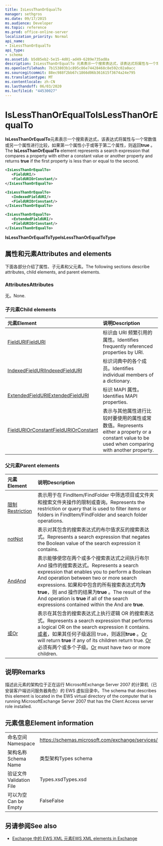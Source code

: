 ```yaml
---
title: IsLessThanOrEqualTo
manager: sethgros
ms.date: 09/17/2015
ms.audience: Developer
ms.topic: reference
ms.prod: office-online-server
localization_priority: Normal
api_name:
- IsLessThanOrEqualTo
api_type:
- schema
ms.assetid: b5d85eb2-5e15-4d01-ad49-6289e735ad8a
description: IsLessThanOrEqualTo 元素表示一个搜索表达式，该表达式将属性与一个常数值或另一个属性进行比较，如果第一个属性小于或等于第二个属性，则返回 true。
ms.openlocfilehash: 7b153803b1c895c86e74428468c8e592c02a0acc
ms.sourcegitcommit: 88ec988f2bb67c1866d06b361615f3674a24e795
ms.translationtype: MT
ms.contentlocale: zh-CN
ms.lasthandoff: 06/03/2020
ms.locfileid: "44530027"
---
```

# <a name="islessthanorequalto"></a><span data-ttu-id="03b34-103">IsLessThanOrEqualTo</span><span class="sxs-lookup"><span data-stu-id="03b34-103">IsLessThanOrEqualTo</span></span>

<span data-ttu-id="03b34-104">**IsLessThanOrEqualTo**元素表示一个搜索表达式，该表达式将属性与一个常数值或另一个属性进行比较，如果第一个属性小于或等于第二个属性，则返回**true** 。</span><span class="sxs-lookup"><span data-stu-id="03b34-104">The **IsLessThanOrEqualTo** element represents a search expression that compares a property with either a constant value or another property and returns **true** if the first property is less than or equal to the second.</span></span> 
  
```xml
<IsLessThanOrEqualTo>
   <FieldURI/>
   <FieldURIOrConstant/>
</IsLessThanOrEqualTo>
```

```xml
<IsLessThanOrEqualTo>
   <IndexedFieldURI/> 
   <FieldURIOrConstant/>
</IsLessThanOrEqualTo>
```

```xml
<IsLessThanOrEqualTo>
   <ExtendedFieldURI/> 
   <FieldURIOrConstant/>
</IsLessThanOrEqualTo>
```

<span data-ttu-id="03b34-105">**IsLessThanOrEqualToType**</span><span class="sxs-lookup"><span data-stu-id="03b34-105">**IsLessThanOrEqualToType**</span></span>

## <a name="attributes-and-elements"></a><span data-ttu-id="03b34-106">属性和元素</span><span class="sxs-lookup"><span data-stu-id="03b34-106">Attributes and elements</span></span>

<span data-ttu-id="03b34-107">下面各部分介绍了属性、子元素和父元素。</span><span class="sxs-lookup"><span data-stu-id="03b34-107">The following sections describe attributes, child elements, and parent elements.</span></span>
  
### <a name="attributes"></a><span data-ttu-id="03b34-108">Attributes</span><span class="sxs-lookup"><span data-stu-id="03b34-108">Attributes</span></span>

<span data-ttu-id="03b34-109">无。</span><span class="sxs-lookup"><span data-stu-id="03b34-109">None.</span></span>
  
### <a name="child-elements"></a><span data-ttu-id="03b34-110">子元素</span><span class="sxs-lookup"><span data-stu-id="03b34-110">Child elements</span></span>

|<span data-ttu-id="03b34-111">**元素**</span><span class="sxs-lookup"><span data-stu-id="03b34-111">**Element**</span></span>|<span data-ttu-id="03b34-112">**说明**</span><span class="sxs-lookup"><span data-stu-id="03b34-112">**Description**</span></span>|
|:-----|:-----|
|[<span data-ttu-id="03b34-113">FieldURI</span><span class="sxs-lookup"><span data-stu-id="03b34-113">FieldURI</span></span>](fielduri.md) <br/> |<span data-ttu-id="03b34-114">标识由 URI 频繁引用的属性。</span><span class="sxs-lookup"><span data-stu-id="03b34-114">Identifies frequently referenced properties by URI.</span></span>  <br/> |
|[<span data-ttu-id="03b34-115">IndexedFieldURI</span><span class="sxs-lookup"><span data-stu-id="03b34-115">IndexedFieldURI</span></span>](indexedfielduri.md) <br/> |<span data-ttu-id="03b34-116">标识词典中的各个成员。</span><span class="sxs-lookup"><span data-stu-id="03b34-116">Identifies individual members of a dictionary.</span></span>  <br/> |
|[<span data-ttu-id="03b34-117">ExtendedFieldURI</span><span class="sxs-lookup"><span data-stu-id="03b34-117">ExtendedFieldURI</span></span>](extendedfielduri.md) <br/> |<span data-ttu-id="03b34-118">标识 MAPI 属性。</span><span class="sxs-lookup"><span data-stu-id="03b34-118">Identifies MAPI properties.</span></span>  <br/> |
|[<span data-ttu-id="03b34-119">FieldURIOrConstant</span><span class="sxs-lookup"><span data-stu-id="03b34-119">FieldURIOrConstant</span></span>](fielduriorconstant.md) <br/> |<span data-ttu-id="03b34-120">表示与其他属性进行比较时要使用的属性或常数值。</span><span class="sxs-lookup"><span data-stu-id="03b34-120">Represents either a property or a constant value to be used when comparing with another property.</span></span>  <br/> |
   
### <a name="parent-elements"></a><span data-ttu-id="03b34-121">父元素</span><span class="sxs-lookup"><span data-stu-id="03b34-121">Parent elements</span></span>

|<span data-ttu-id="03b34-122">**元素**</span><span class="sxs-lookup"><span data-stu-id="03b34-122">**Element**</span></span>|<span data-ttu-id="03b34-123">**说明**</span><span class="sxs-lookup"><span data-stu-id="03b34-123">**Description**</span></span>|
|:-----|:-----|
|[<span data-ttu-id="03b34-124">限制</span><span class="sxs-lookup"><span data-stu-id="03b34-124">Restriction</span></span>](restriction.md) <br/> |<span data-ttu-id="03b34-125">表示用于在 FindItem/FindFolder 中筛选项目或文件夹和搜索文件夹操作的限制或查询。</span><span class="sxs-lookup"><span data-stu-id="03b34-125">Represents the restriction or query that is used to filter items or folders in FindItem/FindFolder and search folder operations.</span></span>  <br/> |
|[<span data-ttu-id="03b34-126">not</span><span class="sxs-lookup"><span data-stu-id="03b34-126">Not</span></span>](not.md) <br/> |<span data-ttu-id="03b34-127">表示对其包含的搜索表达式的布尔值求反的搜索表达式。</span><span class="sxs-lookup"><span data-stu-id="03b34-127">Represents a search expression that negates the Boolean value of the search expression it contains.</span></span>  <br/> |
|[<span data-ttu-id="03b34-128">And</span><span class="sxs-lookup"><span data-stu-id="03b34-128">And</span></span>](and.md) <br/> |<span data-ttu-id="03b34-129">表示能够使您在两个或多个搜索表达式之间执行布尔 And 操作的搜索表达式。</span><span class="sxs-lookup"><span data-stu-id="03b34-129">Represents a search expression that enables you to perform a Boolean And operation between two or more search expressions.</span></span> <span data-ttu-id="03b34-130">如果和中包含的所有搜索表达式均**为 true**，则 and 操作的结果为**true** 。</span><span class="sxs-lookup"><span data-stu-id="03b34-130">The result of the And operation is **true** if all of the search expressions contained within the And are **true**.</span></span>  <br/> |
|[<span data-ttu-id="03b34-131">或</span><span class="sxs-lookup"><span data-stu-id="03b34-131">Or</span></span>](or.md) <br/> |<span data-ttu-id="03b34-132">表示在其包含的搜索表达式上执行逻辑 OR 的搜索表达式。</span><span class="sxs-lookup"><span data-stu-id="03b34-132">Represents a search expression that performs a logical OR on the search expression it contains.</span></span> <span data-ttu-id="03b34-133">[或者](or.md)，如果其任何子级返回 true，则返回**true** 。</span><span class="sxs-lookup"><span data-stu-id="03b34-133">[Or](or.md) will return **true** if any of its children return true.</span></span> <span data-ttu-id="03b34-134">[Or](or.md) 必须有两个或多个子级。</span><span class="sxs-lookup"><span data-stu-id="03b34-134">[Or](or.md) must have two or more children.</span></span>  <br/> |
   
## <a name="remarks"></a><span data-ttu-id="03b34-135">说明</span><span class="sxs-lookup"><span data-stu-id="03b34-135">Remarks</span></span>

<span data-ttu-id="03b34-136">描述此元素的架构位于正在运行 MicrosoftExchange Server 2007 的计算机（已安装客户端访问服务器角色）的 EWS 虚拟目录中。</span><span class="sxs-lookup"><span data-stu-id="03b34-136">The schema that describes this element is located in the EWS virtual directory of the computer that is running MicrosoftExchange Server 2007 that has the Client Access server role installed.</span></span>
  
## <a name="element-information"></a><span data-ttu-id="03b34-137">元素信息</span><span class="sxs-lookup"><span data-stu-id="03b34-137">Element information</span></span>

|||
|:-----|:-----|
|<span data-ttu-id="03b34-138">命名空间</span><span class="sxs-lookup"><span data-stu-id="03b34-138">Namespace</span></span>  <br/> |https://schemas.microsoft.com/exchange/services/2006/types  <br/> |
|<span data-ttu-id="03b34-139">架构名称</span><span class="sxs-lookup"><span data-stu-id="03b34-139">Schema Name</span></span>  <br/> |<span data-ttu-id="03b34-140">类型架构</span><span class="sxs-lookup"><span data-stu-id="03b34-140">Types schema</span></span>  <br/> |
|<span data-ttu-id="03b34-141">验证文件</span><span class="sxs-lookup"><span data-stu-id="03b34-141">Validation File</span></span>  <br/> |<span data-ttu-id="03b34-142">Types.xsd</span><span class="sxs-lookup"><span data-stu-id="03b34-142">Types.xsd</span></span>  <br/> |
|<span data-ttu-id="03b34-143">可以为空</span><span class="sxs-lookup"><span data-stu-id="03b34-143">Can be Empty</span></span>  <br/> |<span data-ttu-id="03b34-144">False</span><span class="sxs-lookup"><span data-stu-id="03b34-144">False</span></span>  <br/> |
   
## <a name="see-also"></a><span data-ttu-id="03b34-145">另请参阅</span><span class="sxs-lookup"><span data-stu-id="03b34-145">See also</span></span>

- [<span data-ttu-id="03b34-146">Exchange 中的 EWS XML 元素</span><span class="sxs-lookup"><span data-stu-id="03b34-146">EWS XML elements in Exchange</span></span>](ews-xml-elements-in-exchange.md)

